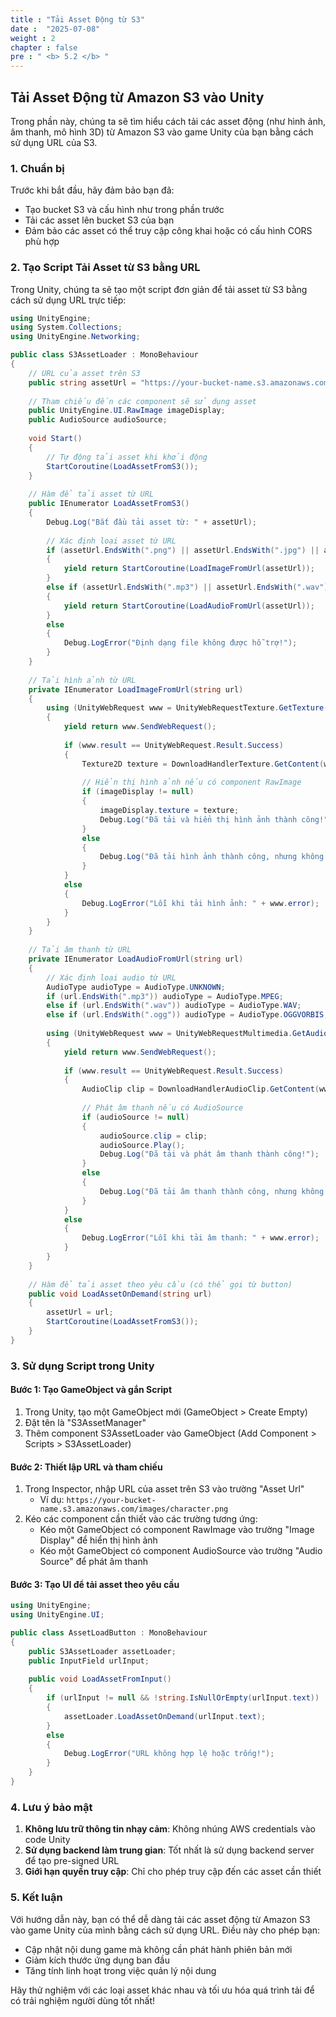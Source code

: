 ```yaml
---
title : "Tải Asset Động từ S3"
date :  "2025-07-08" 
weight : 2
chapter : false
pre : " <b> 5.2 </b> "
---
```


## Tải Asset Động từ Amazon S3 vào Unity

Trong phần này, chúng ta sẽ tìm hiểu cách tải các asset động (như hình ảnh, âm thanh, mô hình 3D) từ Amazon S3 vào game Unity của bạn bằng cách sử dụng URL của S3.

### 1. Chuẩn bị

Trước khi bắt đầu, hãy đảm bảo bạn đã:

- Tạo bucket S3 và cấu hình như trong phần trước
- Tải các asset lên bucket S3 của bạn
- Đảm bảo các asset có thể truy cập công khai hoặc có cấu hình CORS phù hợp

### 2. Tạo Script Tải Asset từ S3 bằng URL

Trong Unity, chúng ta sẽ tạo một script đơn giản để tải asset từ S3 bằng cách sử dụng URL trực tiếp:

```csharp
using UnityEngine;
using System.Collections;
using UnityEngine.Networking;

public class S3AssetLoader : MonoBehaviour
{
    // URL của asset trên S3
    public string assetUrl = "https://your-bucket-name.s3.amazonaws.com/path-to-your-asset.png";
    
    // Tham chiếu đến các component sẽ sử dụng asset
    public UnityEngine.UI.RawImage imageDisplay;
    public AudioSource audioSource;
    
    void Start()
    {
        // Tự động tải asset khi khởi động
        StartCoroutine(LoadAssetFromS3());
    }
    
    // Hàm để tải asset từ URL
    public IEnumerator LoadAssetFromS3()
    {
        Debug.Log("Bắt đầu tải asset từ: " + assetUrl);
        
        // Xác định loại asset từ URL
        if (assetUrl.EndsWith(".png") || assetUrl.EndsWith(".jpg") || assetUrl.EndsWith(".jpeg"))
        {
            yield return StartCoroutine(LoadImageFromUrl(assetUrl));
        }
        else if (assetUrl.EndsWith(".mp3") || assetUrl.EndsWith(".wav") || assetUrl.EndsWith(".ogg"))
        {
            yield return StartCoroutine(LoadAudioFromUrl(assetUrl));
        }
        else
        {
            Debug.LogError("Định dạng file không được hỗ trợ!");
        }
    }
    
    // Tải hình ảnh từ URL
    private IEnumerator LoadImageFromUrl(string url)
    {
        using (UnityWebRequest www = UnityWebRequestTexture.GetTexture(url))
        {
            yield return www.SendWebRequest();
            
            if (www.result == UnityWebRequest.Result.Success)
            {
                Texture2D texture = DownloadHandlerTexture.GetContent(www);
                
                // Hiển thị hình ảnh nếu có component RawImage
                if (imageDisplay != null)
                {
                    imageDisplay.texture = texture;
                    Debug.Log("Đã tải và hiển thị hình ảnh thành công!");
                }
                else
                {
                    Debug.Log("Đã tải hình ảnh thành công, nhưng không có RawImage để hiển thị!");
                }
            }
            else
            {
                Debug.LogError("Lỗi khi tải hình ảnh: " + www.error);
            }
        }
    }
    
    // Tải âm thanh từ URL
    private IEnumerator LoadAudioFromUrl(string url)
    {
        // Xác định loại audio từ URL
        AudioType audioType = AudioType.UNKNOWN;
        if (url.EndsWith(".mp3")) audioType = AudioType.MPEG;
        else if (url.EndsWith(".wav")) audioType = AudioType.WAV;
        else if (url.EndsWith(".ogg")) audioType = AudioType.OGGVORBIS;
        
        using (UnityWebRequest www = UnityWebRequestMultimedia.GetAudioClip(url, audioType))
        {
            yield return www.SendWebRequest();
            
            if (www.result == UnityWebRequest.Result.Success)
            {
                AudioClip clip = DownloadHandlerAudioClip.GetContent(www);
                
                // Phát âm thanh nếu có AudioSource
                if (audioSource != null)
                {
                    audioSource.clip = clip;
                    audioSource.Play();
                    Debug.Log("Đã tải và phát âm thanh thành công!");
                }
                else
                {
                    Debug.Log("Đã tải âm thanh thành công, nhưng không có AudioSource để phát!");
                }
            }
            else
            {
                Debug.LogError("Lỗi khi tải âm thanh: " + www.error);
            }
        }
    }
    
    // Hàm để tải asset theo yêu cầu (có thể gọi từ button)
    public void LoadAssetOnDemand(string url)
    {
        assetUrl = url;
        StartCoroutine(LoadAssetFromS3());
    }
}
```

### 3. Sử dụng Script trong Unity

#### Bước 1: Tạo GameObject và gắn Script

1. Trong Unity, tạo một GameObject mới (GameObject > Create Empty)
2. Đặt tên là "S3AssetManager"
3. Thêm component S3AssetLoader vào GameObject (Add Component > Scripts > S3AssetLoader)

#### Bước 2: Thiết lập URL và tham chiếu

1. Trong Inspector, nhập URL của asset trên S3 vào trường "Asset Url"
   - Ví dụ: `https://your-bucket-name.s3.amazonaws.com/images/character.png`
2. Kéo các component cần thiết vào các trường tương ứng:
   - Kéo một GameObject có component RawImage vào trường "Image Display" để hiển thị hình ảnh
   - Kéo một GameObject có component AudioSource vào trường "Audio Source" để phát âm thanh

#### Bước 3: Tạo UI để tải asset theo yêu cầu

```csharp
using UnityEngine;
using UnityEngine.UI;

public class AssetLoadButton : MonoBehaviour
{
    public S3AssetLoader assetLoader;
    public InputField urlInput;
    
    public void LoadAssetFromInput()
    {
        if (urlInput != null && !string.IsNullOrEmpty(urlInput.text))
        {
            assetLoader.LoadAssetOnDemand(urlInput.text);
        }
        else
        {
            Debug.LogError("URL không hợp lệ hoặc trống!");
        }
    }
}
```

### 4. Lưu ý bảo mật

1. **Không lưu trữ thông tin nhạy cảm**: Không nhúng AWS credentials vào code Unity
2. **Sử dụng backend làm trung gian**: Tốt nhất là sử dụng backend server để tạo pre-signed URL
3. **Giới hạn quyền truy cập**: Chỉ cho phép truy cập đến các asset cần thiết

### 5. Kết luận

Với hướng dẫn này, bạn có thể dễ dàng tải các asset động từ Amazon S3 vào game Unity của mình bằng cách sử dụng URL. Điều này cho phép bạn:

- Cập nhật nội dung game mà không cần phát hành phiên bản mới
- Giảm kích thước ứng dụng ban đầu
- Tăng tính linh hoạt trong việc quản lý nội dung

Hãy thử nghiệm với các loại asset khác nhau và tối ưu hóa quá trình tải để có trải nghiệm người dùng tốt nhất!
